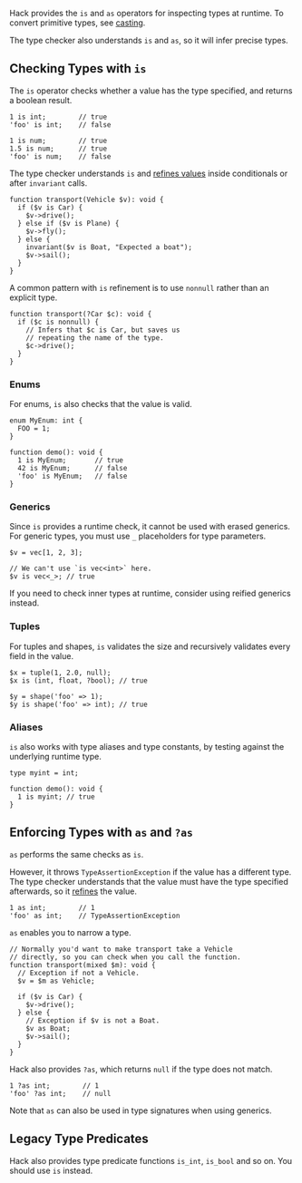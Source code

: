 Hack provides the `is` and `as` operators for inspecting types at
runtime. To convert primitive types, see [casting](casting.md).

The type checker also understands `is` and `as`, so it will infer
precise types.

## Checking Types with `is`

The `is` operator checks whether a value has the type specified, and
returns a boolean result.

```Hack
1 is int;        // true
'foo' is int;    // false

1 is num;        // true
1.5 is num;      // true
'foo' is num;    // false
```

The type checker understands `is` and [refines
values](../types/type-refinement.md) inside conditionals or after
`invariant` calls.

```Hack no-extract
function transport(Vehicle $v): void {
  if ($v is Car) {
    $v->drive();
  } else if ($v is Plane) {
    $v->fly();
  } else {
    invariant($v is Boat, "Expected a boat");
    $v->sail();
  }
}
```

A common pattern with `is` refinement is to use `nonnull` rather than
an explicit type.

``` Hack no-extract
function transport(?Car $c): void {
  if ($c is nonnull) {
    // Infers that $c is Car, but saves us
    // repeating the name of the type.
    $c->drive();
  }
}
```

### Enums

For enums, `is` also checks that the value is valid.

```Hack
enum MyEnum: int {
  FOO = 1;
}

function demo(): void {
  1 is MyEnum;       // true
  42 is MyEnum;      // false
  'foo' is MyEnum;   // false
}
```

### Generics

Since `is` provides a runtime check, it cannot be used with erased
generics. For generic types, you must use `_` placeholders for type
parameters.

```
$v = vec[1, 2, 3];

// We can't use `is vec<int>` here.
$v is vec<_>; // true
```

If you need to check inner types at runtime, consider using reified
generics instead.

### Tuples

For tuples and shapes, `is` validates the size and recursively validates every field in the value.

```Hack
$x = tuple(1, 2.0, null);
$x is (int, float, ?bool); // true

$y = shape('foo' => 1);
$y is shape('foo' => int); // true
```

### Aliases

`is` also works with type aliases and type constants, by testing
against the underlying runtime type.

``` Hack
type myint = int;

function demo(): void {
  1 is myint; // true
}
```

## Enforcing Types with `as` and `?as`

`as` performs the same checks as `is`.

However, it throws `TypeAssertionException` if the value has a
different type. The type checker understands that the value must have
the type specified afterwards, so it
[refines](../types/type-refinement.md) the value.

```Hack
1 as int;        // 1
'foo' as int;    // TypeAssertionException
```

`as` enables you to narrow a type.

```Hack no-extract
// Normally you'd want to make transport take a Vehicle
// directly, so you can check when you call the function.
function transport(mixed $m): void {
  // Exception if not a Vehicle.
  $v = $m as Vehicle;

  if ($v is Car) {
    $v->drive();
  } else {
    // Exception if $v is not a Boat.
    $v as Boat;
    $v->sail();
  }
}
```

Hack also provides `?as`, which returns `null` if the type does not match.


```Hack
1 ?as int;        // 1
'foo' ?as int;    // null
```

Note that `as` can also be used in type signatures when using
generics.

## Legacy Type Predicates

Hack also provides type predicate functions `is_int`, `is_bool` and so
on. You should use `is` instead.
